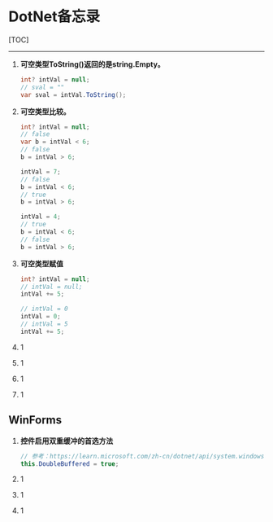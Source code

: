 # DotNet备忘录

[TOC]

---

1. **可空类型ToString()返回的是string.Empty。**

   ```C#
   int? intVal = null;
   // sval = ""
   var sval = intVal.ToString();
   ```

2. **可空类型比较。**

   ```C#
   int? intVal = null;
   // false
   var b = intVal < 6;
   // false
   b = intVal > 6;
   
   intVal = 7;
   // false
   b = intVal < 6;
   // true
   b = intVal > 6;
   
   intVal = 4;
   // true
   b = intVal < 6;
   // false
   b = intVal > 6;
   ```
   
3. **可空类型赋值**

   ```C#
   int? intVal = null;
   // intVal = null;
   intVal += 5;
   
   // intVal = 0
   intVal = 0;
   // intVal = 5
   intVal += 5;
   ```

4. 1

5. 1

6. 1

7. 1



## WinForms

1. **控件启用双重缓冲的首选方法**

   ```C#
   // 参考：https://learn.microsoft.com/zh-cn/dotnet/api/system.windows.forms.controlstyles?view=netframework-4.0
   this.DoubleBuffered = true;
   ```
   
2. 1

3. 1

4. 1
